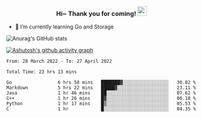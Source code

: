 <h3 align="center">
    Hi~ Thank you for coming!
    <img src="https://media.giphy.com/media/hvRJCLFzcasrR4ia7z/giphy.gif" width="25px">
</h3>

<!--
**pineapple-man/pineapple-man** is a ✨ _special_ ✨ repository because its `README.md` (this file) appears on your GitHub profile.

Here are some ideas to get you started:
- 🔭 I’m currently working on ...
- 🤔 I’m looking for help with ...
- 💬 Ask me about ...
- 📫 How to reach me: ...
- 😄 Pronouns: ...
- ⚡ Fun fact: 
- 👯 I’m looking to collaborate on kubernetes
-->
- 🌱 I’m currently learning Go and Storage


![Anurag's GitHub stats](https://github-readme-stats.vercel.app/api?username=pineapple-man&show_icons=true&theme=radical)


[![Ashutosh's github activity graph](https://activity-graph.herokuapp.com/graph?username=pineapple-man&bg_color=fffff0&color=708090&line=24292e&point=24292e&area=true&hide_border=true)](https://github.com/ashutosh00710/github-readme-activity-graph)

<!--START_SECTION:waka-->

```text
From: 28 March 2022 - To: 27 April 2022

Total Time: 23 hrs 13 mins

Go                 6 hrs 58 mins   ███████▓░░░░░░░░░░░░░░░░░   30.02 %
Markdown           5 hrs 22 mins   █████▓░░░░░░░░░░░░░░░░░░░   23.11 %
Java               1 hr 46 mins    ██░░░░░░░░░░░░░░░░░░░░░░░   07.62 %
C++                1 hr 26 mins    █▓░░░░░░░░░░░░░░░░░░░░░░░   06.18 %
Python             1 hr 17 mins    █▒░░░░░░░░░░░░░░░░░░░░░░░   05.53 %
C                  1 hr            █░░░░░░░░░░░░░░░░░░░░░░░░   04.35 %
```

<!--END_SECTION:waka-->
